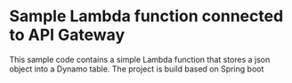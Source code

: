 Sample Lambda function connected to API Gateway
==============================================

This sample code contains a simple Lambda function that stores a json object into a Dynamo table.
The project is build based on Spring boot

